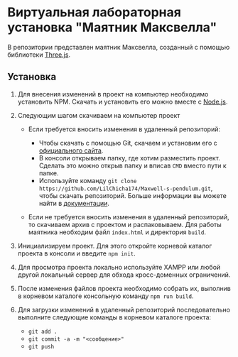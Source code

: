 # Виртуальная лабораторная установка "Маятник Максвелла"

В репозитории представлен маятник Максвелла, созданный с помощью библиотеки [Three.js](https://threejs.org/).

## Установка

1. Для внесения изменений в проект на компьютер необходимо установить NPM. Скачать и установить его можно вместе с [Node.js](https://nodejs.org/ru/).

1. Следующим шагом скачиваем на компьютер проект
   * Если требуется вносить изменения в удаленный репозиторий:
      - Чтобы скачать с помощью Git, скачаем и установим его с [официального сайта](https://git-scm.com/downloads).
      - В консоли открываем папку, где хотим разместить проект. Сделать это можно открыв папку и вписав `CMD` вместо пути к папке.
      - Используйте команду `git clone https://github.com/LilChicha174/Maxwell-s-pendulum.git`, чтобы скачать репозиторий. Больше информации вы можете найти в [документации](https://docs.github.com/en/free-pro-team@latest/github/creating-cloning-and-archiving-repositories/cloning-a-repository#about-cloning-a-repository).
   
   * Если не требуется вносить изменения в удаленный репозиторий, то скачиваем архив с проектом и распаковываем. Для работы маятника необходим файл `index.html` и директория `build`.

1. Инициализируем проект. Для этого откройте корневой каталог проекта в консоли и введите `npm init`.

1. Для просмотра проекта локально используйте XAMPP или любой другой локальный сервер для обхода кросс-доменных ограничений.

1. После изменения файлов проекта необходимо собрать их, выполнив в корневом каталоге консольную команду `npm run build`.

1. Для загрузки изменений в удаленный репозиторий последовательно выполните следующие команды в корневом каталоге проекта:
   * `git add .`
   * `git commit -a -m "<сообщение>"`
   * `git push`

